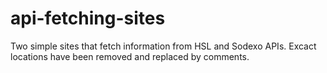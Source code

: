# api-fetching-sites

Two simple sites that fetch information from HSL and Sodexo APIs. Excact locations have been removed and replaced by comments.
